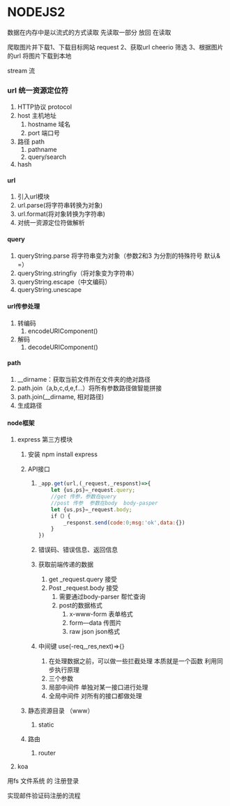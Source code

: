 # NODEJS2

数据在内存中是以流式的方式读取  先读取一部分  放回  在读取

爬取图片并下载1、下载目标网站  request  2、获取url  cheerio  筛选  3、根据图片的url  将图片下载到本地

stream  流

### url     统一资源定位符

1. HTTP协议  protocol
2. host 主机地址
   1. hostname  域名
   2. port  端口号
3. 路径  path
   1. pathname
   2. query/search
4. hash

#### url

1. 引入url模块
2. url.parse(将字符串转换为对象)
3. url.format(将对象转换为字符串)
4. 对统一资源定位符做解析

#### query

1. queryString.parse   将字符串变为对象（参数2和3  为分割的特殊符号  默认&  =）
2. queryString.stringfiy（将对象变为字符串）
3. queryString.escape（中文编码）
4. queryString.unescape

#### url传参处理

1. 转编码
   1. encodeURIComponent()
2. 解码
   1. decodeURIComponent()

#### path

1. __dirname：获取当前文件所在文件夹的绝对路径
2. path.join（a,b,c,d,e,f...）将所有参数路径做智能拼接
3. path.join(__dirname, 相对路径)
4. 生成路径

#### node框架

1. express   第三方模块
   
   1. 安装   npm  install express
   
   2. API接口
   
      1. ```javascript
         _app.get(url,(_request,_responst)=>{
             let {us,ps}=_request.query;
             //get 传参，参数在query
             //post 传参  参数在body  body-pasper
             let {us,ps}=_request.body;
             if（）{
                 _responst.send(code:0;msg:'ok',data:{})
             }
         })
         ```
   
      2. 错误码、错误信息、返回信息
   
      3. 获取前端传递的数据
   
         1. get   _request.query  接受
         2. Post  _request.body  接受 
            1. 需要通过body-parser  帮忙查询
            2. post的数据格式
               1. x-www-form  表单格式
               2. form—data  传图片
               3. raw    json     json格式 
   
      4. 中间键   use(-req,_res,next)=>{}
   
         1. 在处理数据之前，可以做一些拦截处理  本质就是一个函数  利用同步执行原理
         2. 三个参数
         3. 局部中间件  单独对某一接口进行处理
         4. 全局中间件   对所有的接口都做处理
   
   3. 静态资源目录  （www）
   
      1. static
   
   4. 路由  
   
      1. router
   
2. koa



用fs  文件系统  的 注册登录

实现邮件验证码注册的流程